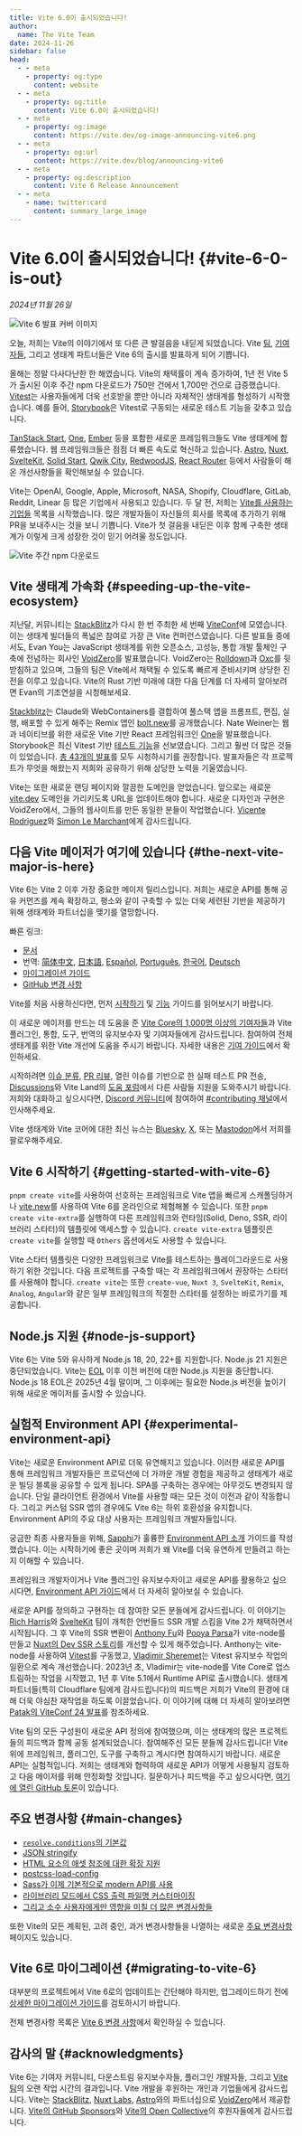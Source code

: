 ```yaml
---
title: Vite 6.0이 출시되었습니다!
author:
  name: The Vite Team
date: 2024-11-26
sidebar: false
head:
  - - meta
    - property: og:type
      content: website
  - - meta
    - property: og:title
      content: Vite 6.0이 출시되었습니다!
  - - meta
    - property: og:image
      content: https://vite.dev/og-image-announcing-vite6.png
  - - meta
    - property: og:url
      content: https://vite.dev/blog/announcing-vite6
  - - meta
    - property: og:description
      content: Vite 6 Release Announcement
  - - meta
    - name: twitter:card
      content: summary_large_image
---
```


# Vite 6.0이 출시되었습니다! {#vite-6-0-is-out}

_2024년 11월 26일_

![Vite 6 발표 커버 이미지](/og-image-announcing-vite6.png)

오늘, 저희는 Vite의 이야기에서 또 다른 큰 발걸음을 내딛게 되었습니다. Vite [팀](/team), [기여자들](https://github.com/vitejs/vite/graphs/contributors), 그리고 생태계 파트너들은 Vite 6의 출시를 발표하게 되어 기쁩니다.

올해는 정말 다사다난한 한 해였습니다. Vite의 채택률이 계속 증가하여, 1년 전 Vite 5가 출시된 이후 주간 npm 다운로드가 750만 건에서 1,700만 건으로 급증했습니다. [Vitest](https://vitest.dev)는 사용자들에게 더욱 선호받을 뿐만 아니라 자체적인 생태계를 형성하기 시작했습니다. 예를 들어, [Storybook](https://storybook.js.org)은 Vitest로 구동되는 새로운 테스트 기능을 갖추고 있습니다.

[TanStack Start](https://tanstack.com/start), [One](https://onestack.dev/), [Ember](https://emberjs.com/) 등을 포함한 새로운 프레임워크들도 Vite 생태계에 합류했습니다. 웹 프레임워크들은 점점 더 빠른 속도로 혁신하고 있습니다. [Astro](https://astro.build/), [Nuxt](https://nuxt.com/), [SvelteKit](https://kit.svelte.dev/), [Solid Start](https://www.solidjs.com/blog/introducing-solidstart), [Qwik City](https://qwik.builder.io/qwikcity/overview/), [RedwoodJS](https://redwoodjs.com/), [React Router](https://reactrouter.com/) 등에서 사람들이 해온 개선사항들을 확인해보실 수 있습니다.

Vite는 OpenAI, Google, Apple, Microsoft, NASA, Shopify, Cloudflare, GitLab, Reddit, Linear 등 많은 기업에서 사용되고 있습니다. 두 달 전, 저희는 [Vite를 사용하는 기업들](https://github.com/vitejs/companies-using-vite) 목록을 시작했습니다. 많은 개발자들이 자신들의 회사를 목록에 추가하기 위해 PR을 보내주시는 것을 보니 기쁩니다. Vite가 첫 걸음을 내딛은 이후 함께 구축한 생태계가 이렇게 크게 성장한 것이 믿기 어려울 정도입니다.

![Vite 주간 npm 다운로드](/vite6-npm-weekly-downloads.png)

## Vite 생태계 가속화 {#speeding-up-the-vite-ecosystem}

지난달, 커뮤니티는 [StackBlitz](https://stackblitz.com)가 다시 한 번 주최한 세 번째 [ViteConf](https://viteconf.org/24/replay)에 모였습니다. 이는 생태계 빌더들의 폭넓은 참여로 가장 큰 Vite 컨퍼런스였습니다. 다른 발표들 중에서도, Evan You는 JavaScript 생태계를 위한 오픈소스, 고성능, 통합 개발 툴체인 구축에 전념하는 회사인 [VoidZero](https://staging.voidzero.dev/posts/announcing-voidzero-inc)를 발표했습니다. VoidZero는 [Rolldown](https://rolldown.rs)과 [Oxc](https://oxc.rs)를 뒷받침하고 있으며, 그들의 팀은 Vite에서 채택될 수 있도록 빠르게 준비시키며 상당한 진전을 이루고 있습니다. Vite의 Rust 기반 미래에 대한 다음 단계를 더 자세히 알아보려면 Evan의 기조연설을 시청해보세요.

<YouTubeVideo videoId="EKvvptbTx6k?si=EZ-rFJn4pDW3tUvp" />

[Stackblitz](https://stackblitz.com)는 Claude와 WebContainers를 결합하여 풀스택 앱을 프롬프트, 편집, 실행, 배포할 수 있게 해주는 Remix 앱인 [bolt.new](https://bolt.new)를 공개했습니다. Nate Weiner는 웹과 네이티브를 위한 새로운 Vite 기반 React 프레임워크인 [One](https://onestack.dev/)을 발표했습니다. Storybook은 최신 Vitest 기반 [테스트 기능](https://youtu.be/8t5wxrFpCQY?si=PYZoWKf-45goQYDt)을 선보였습니다. 그리고 훨씬 더 많은 것들이 있었습니다. [총 43개의 발표](https://www.youtube.com/playlist?list=PLqGQbXn_GDmnObDzgjUF4Krsfl6OUKxtp)를 모두 시청하시기를 권장합니다. 발표자들은 각 프로젝트가 무엇을 해왔는지 저희와 공유하기 위해 상당한 노력을 기울였습니다.

Vite는 또한 새로운 랜딩 페이지와 깔끔한 도메인을 얻었습니다. 앞으로는 새로운 [vite.dev](https://vite.dev) 도메인을 가리키도록 URL을 업데이트해야 합니다. 새로운 디자인과 구현은 VoidZero에서, 그들의 웹사이트를 만든 동일한 분들이 작업했습니다. [Vicente Rodriguez](https://bento.me/rmoon)와 [Simon Le Marchant](https://marchantweb.com/)에게 감사드립니다.

## 다음 Vite 메이저가 여기에 있습니다 {#the-next-vite-major-is-here}

Vite 6는 Vite 2 이후 가장 중요한 메이저 릴리스입니다. 저희는 새로운 API를 통해 공유 커먼즈를 계속 확장하고, 평소와 같이 구축할 수 있는 더욱 세련된 기반을 제공하기 위해 생태계와 파트너십을 맺기를 열망합니다.

빠른 링크:

- [문서](/)
- 번역: [简体中文](https://cn.vite.dev/), [日本語](https://ja.vite.dev/), [Español](https://es.vite.dev/), [Português](https://pt.vite.dev/), [한국어](https://ko.vite.dev/), [Deutsch](https://de.vite.dev/)
- [마이그레이션 가이드](/guide/migration)
- [GitHub 변경 사항](https://github.com/vitejs/vite/blob/main/packages/vite/CHANGELOG.md#600-2024-11-26)

Vite를 처음 사용하신다면, 먼저 [시작하기](/guide/) 및 [기능](/guide/features) 가이드를 읽어보시기 바랍니다.

이 새로운 메이저를 만드는 데 도움을 준 [Vite Core의 1,000명 이상의 기여자들](https://github.com/vitejs/vite/graphs/contributors)과 Vite 플러그인, 통합, 도구, 번역의 유지보수자 및 기여자들에게 감사드립니다. 참여하여 전체 생태계를 위한 Vite 개선에 도움을 주시기 바랍니다. 자세한 내용은 [기여 가이드](https://github.com/vitejs/vite/blob/main/CONTRIBUTING.md)에서 확인하세요.

시작하려면 [이슈 분류](https://github.com/vitejs/vite/issues), [PR 리뷰](https://github.com/vitejs/vite/pulls), 열린 이슈를 기반으로 한 실패 테스트 PR 전송, [Discussions](https://github.com/vitejs/vite/discussions)와 Vite Land의 [도움 포럼](https://discord.com/channels/804011606160703521/1019670660856942652)에서 다른 사람들 지원을 도와주시기 바랍니다. 저희와 대화하고 싶으시다면, [Discord 커뮤니티](http://chat.vite.dev/)에 참여하여 [#contributing 채널](https://discord.com/channels/804011606160703521/804439875226173480)에서 인사해주세요.

Vite 생태계와 Vite 코어에 대한 최신 뉴스는 [Bluesky](https://bsky.app/profile/vite.dev), [X](https://twitter.com/vite_js), 또는 [Mastodon](https://webtoo.ls/@vite)에서 저희를 팔로우해주세요.

## Vite 6 시작하기 {#getting-started-with-vite-6}

`pnpm create vite`를 사용하여 선호하는 프레임워크로 Vite 앱을 빠르게 스캐폴딩하거나 [vite.new](https://vite.new)를 사용하여 Vite 6를 온라인으로 체험해볼 수 있습니다. 또한 `pnpm create vite-extra`를 실행하여 다른 프레임워크와 런타임(Solid, Deno, SSR, 라이브러리 스타터)의 템플릿에 액세스할 수 있습니다. `create vite-extra` 템플릿은 `create vite`를 실행할 때 `Others` 옵션에서도 사용할 수 있습니다.

Vite 스타터 템플릿은 다양한 프레임워크로 Vite를 테스트하는 플레이그라운드로 사용하기 위한 것입니다. 다음 프로젝트를 구축할 때는 각 프레임워크에서 권장하는 스타터를 사용해야 합니다. `create vite`는 또한 `create-vue`, `Nuxt 3`, `SvelteKit`, `Remix`, `Analog`, `Angular`와 같은 일부 프레임워크의 적절한 스타터를 설정하는 바로가기를 제공합니다.

## Node.js 지원 {#node-js-support}

Vite 6는 Vite 5와 유사하게 Node.js 18, 20, 22+를 지원합니다. Node.js 21 지원은 중단되었습니다. Vite는 [EOL](https://endoflife.date/nodejs) 이후 이전 버전에 대한 Node.js 지원을 중단합니다. Node.js 18 EOL은 2025년 4월 말이며, 그 이후에는 필요한 Node.js 버전을 높이기 위해 새로운 메이저를 출시할 수 있습니다.

## 실험적 Environment API {#experimental-environment-api}

Vite는 새로운 Environment API로 더욱 유연해지고 있습니다. 이러한 새로운 API를 통해 프레임워크 개발자들은 프로덕션에 더 가까운 개발 경험을 제공하고 생태계가 새로운 빌딩 블록을 공유할 수 있게 됩니다. SPA를 구축하는 경우에는 아무것도 변경되지 않습니다. 단일 클라이언트 환경에서 Vite를 사용할 때는 모든 것이 이전과 같이 작동합니다. 그리고 커스텀 SSR 앱의 경우에도 Vite 6는 하위 호환성을 유지합니다. Environment API의 주요 대상 사용자는 프레임워크 개발자들입니다.

궁금한 최종 사용자들을 위해, [Sapphi](https://github.com/sapphi-red)가 훌륭한 [Environment API 소개](https://green.sapphi.red/blog/increasing-vites-potential-with-the-environment-api) 가이드를 작성했습니다. 이는 시작하기에 좋은 곳이며 저희가 왜 Vite를 더욱 유연하게 만들려고 하는지 이해할 수 있습니다.

프레임워크 개발자이거나 Vite 플러그인 유지보수자이고 새로운 API를 활용하고 싶으시다면, [Environment API 가이드](https://main.vite.dev/guide/api-environment)에서 더 자세히 알아보실 수 있습니다.

새로운 API를 정의하고 구현하는 데 참여한 모든 분들에게 감사드립니다. 이 이야기는 [Rich Harris](https://github.com/Rich-Harris)와 [SvelteKit](https://svelte.dev/docs/kit) 팀이 개척한 언번들드 SSR 개발 스킴을 Vite 2가 채택하면서 시작됩니다. 그 후 Vite의 SSR 변환이 [Anthony Fu](https://github.com/antfu/)와 [Pooya Parsa](https://github.com/pi0)가 vite-node를 만들고 [Nuxt의 Dev SSR 스토리](https://antfu.me/posts/dev-ssr-on-nuxt)를 개선할 수 있게 해주었습니다. Anthony는 vite-node를 사용하여 [Vitest](https://vitest.dev)를 구동했고, [Vladimir Sheremet](https://github.com/sheremet-va)는 Vitest 유지보수 작업의 일환으로 계속 개선했습니다. 2023년 초, Vladimir는 vite-node를 Vite Core로 업스트림하는 작업을 시작했고, 1년 후 Vite 5.1에서 Runtime API로 출시했습니다. 생태계 파트너들(특히 Cloudflare 팀에게 감사드립니다)의 피드백은 저희가 Vite의 환경에 대해 더욱 야심찬 재작업을 하도록 이끌었습니다. 이 이야기에 대해 더 자세히 알아보려면 [Patak의 ViteConf 24 발표](https://www.youtube.com/watch?v=WImor3HDyqU?si=EZ-rFJn4pDW3tUvp)를 참조하세요.

Vite 팀의 모든 구성원이 새로운 API 정의에 참여했으며, 이는 생태계의 많은 프로젝트들의 피드백과 함께 공동 설계되었습니다. 참여해주신 모든 분들께 감사드립니다! Vite 위에 프레임워크, 플러그인, 도구를 구축하고 계시다면 참여하시기 바랍니다. 새로운 API는 실험적입니다. 저희는 생태계와 협력하여 새로운 API가 어떻게 사용될지 검토하고 다음 메이저를 위해 안정화할 것입니다. 질문하거나 피드백을 주고 싶으시다면, [여기에 열린 GitHub 토론](https://github.com/vitejs/vite/discussions/16358)이 있습니다.

## 주요 변경사항 {#main-changes}

- [`resolve.conditions`의 기본값](/guide/migration#default-value-for-resolve-conditions)
- [JSON stringify](/guide/migration#json-stringify)
- [HTML 요소의 애셋 참조에 대한 확장 지원](/guide/migration#extended-support-of-asset-references-in-html-elements)
- [postcss-load-config](/guide/migration#postcss-load-config)
- [Sass가 이제 기본적으로 modern API를 사용](/guide/migration#sass-now-uses-modern-api-by-default)
- [라이브러리 모드에서 CSS 출력 파일명 커스터마이징](/guide/migration#customize-css-output-file-name-in-library-mode)
- [그리고 소수 사용자에게만 영향을 미칠 더 많은 변경사항들](/guide/migration#advanced)

또한 Vite의 모든 계획된, 고려 중인, 과거 변경사항들을 나열하는 새로운 [주요 변경사항](/changes/) 페이지도 있습니다.

## Vite 6로 마이그레이션 {#migrating-to-vite-6}

대부분의 프로젝트에서 Vite 6로의 업데이트는 간단해야 하지만, 업그레이드하기 전에 [상세한 마이그레이션 가이드](/guide/migration)를 검토하시기 바랍니다.

전체 변경사항 목록은 [Vite 6 변경 사항](https://github.com/vitejs/vite/blob/main/packages/vite/CHANGELOG.md#500-2024-11-26)에서 확인하실 수 있습니다.

## 감사의 말 {#acknowledgments}

Vite 6는 기여자 커뮤니티, 다운스트림 유지보수자들, 플러그인 개발자들, 그리고 [Vite 팀](/team)의 오랜 작업 시간의 결과입니다. Vite 개발을 후원하는 개인과 기업들에게 감사드립니다. Vite는 [StackBlitz](https://stackblitz.com/), [Nuxt Labs](https://nuxtlabs.com/), [Astro](https://astro.build)와의 파트너십으로 [VoidZero](https://voidzero.dev)에서 제공합니다. [Vite의 GitHub Sponsors](https://github.com/sponsors/vitejs)와 [Vite의 Open Collective](https://opencollective.com/vite)의 후원자들에게 감사드립니다.